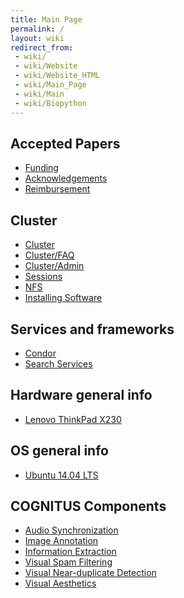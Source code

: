 ```yaml
---
title: Main Page
permalink: /
layout: wiki
redirect_from:
 - wiki/
 - wiki/Website
 - wiki/Website_HTML
 - wiki/Main_Page
 - wiki/Main
 - wiki/Biopython
---
```


## Accepted Papers

-   [Funding](/wiki/Funding "wikilink")
-   [Acknowledgements](/wiki/Acknowledgements "wikilink")
-   [Reimbursement](/wiki/Reimbursement "wikilink")

## Cluster

-   [Cluster](/wiki/Cluster "wikilink")
-   [Cluster/FAQ](/wiki/Cluster/FAQ "wikilink")
-   [Cluster/Admin](/wiki/Cluster/Admin "wikilink")
-   [Sessions](/wiki/Sessions "wikilink")
-   [NFS](/wiki/NFS "wikilink")
-   [Installing Software](/wiki/Installing_Software "wikilink")

## Services and frameworks

-   [Condor](/wiki/Condor "wikilink")
-   [Search Services](/wiki/Search_Services "wikilink")

## Hardware general info

-   [Lenovo ThinkPad X230](/wiki/Lenovo_ThinkPad_X230 "wikilink")

## OS general info

-   [Ubuntu 14.04 LTS](/wiki/Ubuntu_14.04_LTS "wikilink")

## COGNITUS Components

-   [Audio Synchronization](/wiki/Audio_Synchronization "wikilink")
-   [Image Annotation](/wiki/Image_Annotation "wikilink")
-   [Information Extraction](/wiki/Information_Extraction "wikilink")
-   [Visual Spam Filtering](/wiki/Visual_Spam_Filtering "wikilink")
-   [Visual Near-duplicate
    Detection](/wiki/Visual_Near-duplicate_Detection "wikilink")
-   [Visual Aesthetics](/wiki/Visual_Aesthetics "wikilink")
